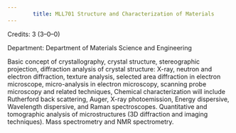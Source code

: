 ```yaml
---
        title: MLL701 Structure and Characterization of Materials
---
```

Credits: 3 (3–0–0)

Department: Department of Materials Science and Engineering

Basic concept of crystallography, crystal structure, stereographic projection, diffraction analysis of crystal structure: X-ray, neutron and electron diffraction, texture analysis, selected area diffraction in electron microscope, micro-analysis in electron microscopy, scanning probe microscopy and related techniques, Chemical characterization will include Rutherford back scattering, Auger, X-ray photoemission, Energy dispersive, Wavelength dispersive, and Raman spectroscopes. Quantitative and tomographic analysis of microstructures (3D diffraction and imaging techniques). Mass spectrometry and NMR spectrometry.